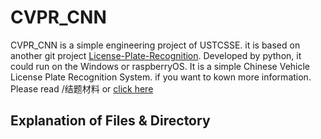 # CVPR_CNN
CVPR_CNN is a simple engineering project of USTCSSE. it is based on another git project [License-Plate-Recognition](https://github.com/wzh191920/License-Plate-Recognition). Developed by python, it could run on the Windows or raspberryOS. It is a simple Chinese Vehicle License Plate Recognition System. if you want to kown more information. Please read /结题材料 or [click here](https://github.com/L-TianRan/CVPR_CNN/tree/master/结题材料)
## Explanation of Files & Directory

